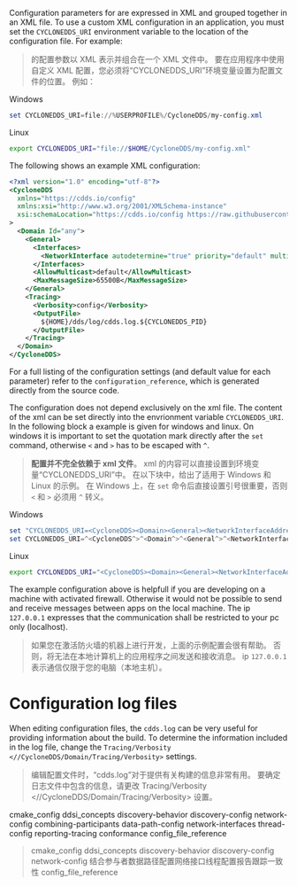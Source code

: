 Configuration parameters for are expressed in XML and grouped together in an XML file. To use a custom XML configuration in an application, you must set the `CYCLONEDDS_URI` environment variable to the location of the configuration file. For example:

> 的配置参数以 XML 表示并组合在一个 XML 文件中。 要在应用程序中使用自定义 XML 配置，您必须将“CYCLONEDDS_URI”环境变量设置为配置文件的位置。 例如：

Windows

```powershell
set CYCLONEDDS_URI=file://%USERPROFILE%/CycloneDDS/my-config.xml
```

Linux

```bash
export CYCLONEDDS_URI="file://$HOME/CycloneDDS/my-config.xml"
```

The following shows an example XML configuration:

```xml
<?xml version="1.0" encoding="utf-8"?>
<CycloneDDS
  xmlns="https://cdds.io/config"
  xmlns:xsi="http://www.w3.org/2001/XMLSchema-instance"
  xsi:schemaLocation="https://cdds.io/config https://raw.githubusercontent.com/eclipse-cyclonedds/cyclonedds/master/etc/cyclonedds.xsd"
>
  <Domain Id="any">
    <General>
      <Interfaces>
        <NetworkInterface autodetermine="true" priority="default" multicast="default" />
      </Interfaces>
      <AllowMulticast>default</AllowMulticast>
      <MaxMessageSize>65500B</MaxMessageSize>
    </General>
    <Tracing>
      <Verbosity>config</Verbosity>
      <OutputFile>
        ${HOME}/dds/log/cdds.log.${CYCLONEDDS_PID}
      </OutputFile>
    </Tracing>
  </Domain>
</CycloneDDS>
```

For a full listing of the configuration settings (and default value for each parameter) refer to the `configuration_reference`, which is generated directly from the source code.

The configuration does not depend exclusively on the xml file. The content of the xml can be set directly into the envrionment variable `CYCLONEDDS_URI`. In the following block a example is given for windows and linux. On windows it is important to set the quotation mark directly after the `set` command, otherwise `<` and `>` has to be escaped with `^`.

> **配置并不完全依赖于 xml 文件**。 xml 的内容可以直接设置到环境变量“CYCLONEDDS_URI”中。 在以下块中，给出了适用于 Windows 和 Linux 的示例。 在 Windows 上，在 `set` 命令后直接设置引号很重要，否则 `<` 和 `>` 必须用 `^` 转义。

Windows

```powershell
set "CYCLONEDDS_URI=<CycloneDDS><Domain><General><NetworkInterfaceAddress>127.0.0.1</NetworkInterfaceAddress></General></Domain></CycloneDDS>"
set CYCLONEDDS_URI=^<CycloneDDS^>^<Domain^>^<General^>^<NetworkInterfaceAddress^>127.0.0.1^</NetworkInterfaceAddress^>^</General^>^</Domain^>^</CycloneDDS^>
```

Linux

```bash
export CYCLONEDDS_URI="<CycloneDDS><Domain><General><NetworkInterfaceAddress>127.0.0.1</NetworkInterfaceAddress></General></Domain></CycloneDDS>"
```

The example configuration above is helpfull if you are developing on a machine with activated firewall. Otherwise it would not be possible to send and receive messages between apps on the local machine. The ip `127.0.0.1` expresses that the communication shall be restricted to your pc only (localhost).

> 如果您在激活防火墙的机器上进行开发，上面的示例配置会很有帮助。 否则，将无法在本地计算机上的应用程序之间发送和接收消息。 ip `127.0.0.1` 表示通信仅限于您的电脑（本地主机）。

# Configuration log files

When editing configuration files, the `cdds.log` can be very useful for providing information about the build. To determine the information included in the log file, change the `Tracing/Verbosity <//CycloneDDS/Domain/Tracing/Verbosity>` settings.

> 编辑配置文件时，“cdds.log”对于提供有关构建的信息非常有用。 要确定日志文件中包含的信息，请更改 Tracing/Verbosity <//CycloneDDS/Domain/Tracing/Verbosity> 设置。

cmake_config ddsi_concepts discovery-behavior discovery-config network-config combining-participants data-path-config network-interfaces thread-config reporting-tracing conformance config_file_reference

> cmake_config ddsi_concepts discovery-behavior discovery-config network-config 结合参与者数据路径配置网络接口线程配置报告跟踪一致性 config_file_reference
